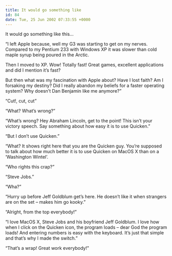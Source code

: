 ```yaml
---
title: It would go something like
id: 84
date: Tue, 25 Jun 2002 07:33:55 +0000
---
```


It would go something like this…  

“I left Apple because, well my G3 was starting to get on my nerves. Compared to my Pentium 233 with Windows XP it was slower than cold maple syrup being poured in the Arctic.  

Then I moved to XP. Wow! Totally fast! Great games, excellent applications and did I mention it’s fast?  

But then what was my fascination with Apple about? Have I lost faith? Am I forsaking my destiny? Did I really abandon my beliefs for a faster operating system? Why doesn’t Dan Benjamin like me anymore?”  

“Cut!, cut, cut”  

“What? What’s wrong?”  

“What’s wrong? Hey Abraham Lincoln, get to the point! This isn’t your victory speech. Say something about how easy it is to use Quicken.”  

“But I don’t use Quicken.”  

“What? It shows right here that you are the Quicken guy. You’re supposed to talk about how much better it is to use Quicken on MacOS X than on a ‘Washington Wintel’.  

“Who rights this crap?”  

“Steve Jobs.”  

“Wha?”  

“Hurry up before Jeff Goldblum get’s here. He doesn’t like it when strangers are on the set – makes him go kooky.”  

“Alright, from the top everybody!”  

“I love MacOS X, Steve Jobs and his boyfriend Jeff Goldblum. I love how when I click on the Quicken icon, the program loads – dear God the program loads! And entering numbers is easy with the keyboard. It’s just that simple and that’s why I made the switch.”  

“That’s a wrap! Great work everybody!”





